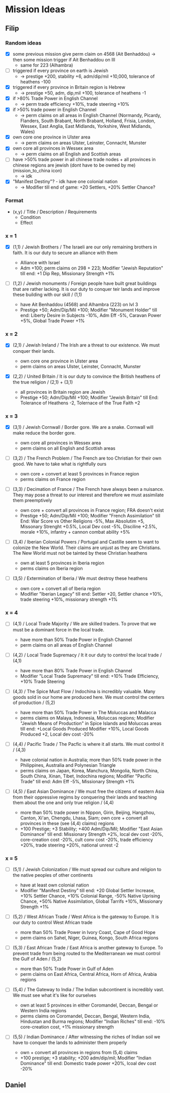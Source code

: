 # Mission Ideas

## Filip

### Random ideas

- [x] some previous mission give perm claim on 4568 (Ait Benhaddou) -> then some mission trigger if Ait Benhaddou on III
  - same for 223 (Alhambra)
- [ ] triggered if every province on earth is Jewish
  - -> prestige +200, stability +6, adm/dip/mil +10,000, tolerance of heathens -100
- [x] triggered if every province in Britain region is Hebrew
  - -> prestige +50, adm, dip,mil +100, tolerance of heathens -1
- [x] if >80% Trade Power in English Channel
  - -> perm trade efficiency +10%, trade steering +10%
- [x] if >50% trade power in English Channel
  - -> perm claims on all areas in English Channel
(Normandy, Picardy, Flanders, South Brabant, North Brabant, Holland, Frisia,
 London, Wessex, East Anglia, East Midlands, Yorkshire, West Midlands, Wales)
- [x] own core one province in Ulster area
  - -> perm claims on areas Ulster, Leinster, Connacht, Munster
- [x] own core all provinces in Wessex area
  - -> perm claims on all English and Scottish areas
- [ ] have >50% trade power in all chinese trade nodes + all provinces in chinese regions are jewish (dont have to be owned by me) (mission_to_china icon)
  - -> idk
- [x] "Manifest Destiny"? - idk have one colonial nation
  - -> Modifier till end of game: +20 Settlers, +20% Settler Chance?

### Format

- (x,y) / Title / Description / Requirements
  - Condition
  - Effect

### x = 1

- [x] (1,1) / Jewish Brothers / The Israeli are our only remaining brothers in faith.
It is our duty to secure an alliance with them
  - Alliance with Israel
  - Adm +100; perm claims on 298 + 223; Modifier "Jewish Reputation" till end: +1 Dip Rep, Missionary Strength +1%

- [ ] (1,2) / Jewish monuments / Foreign people have built great buildings that are rather lacking. It is our duty to conquer teir lands and improve these building with our skill / (1,1)
  - have Ait Benhaddou (4568) and Alhambra (223) on lvl 3
  - Prestige +50; Adm/Dip/Mil +100; Modifier "Monument Holder" till end: Liberty Desire in Subjects -10%, Adm Eff -5%, Caravan Power +5%, Global Trade Power +1%

### x = 2

- [x] (2,1) / Jewish Ireland / The Irish are a threat to our existence. We must conquer their lands.
  - own core one province in Ulster area
  - perm claims on areas Ulster, Leinster, Connacht, Munster

- [x] (2,2) / United Britain / It is our duty to convince the British heathens of the true religion / (2,1) + (3,1)
  - all provinces in Britain region are Jewish
  - Prestige +50; Adm/Dip/Mil +100; Modifier "Jewish Britain" till End: Tolerance of Heathens -2, Tolernace of the True Faith +2

### x = 3

- [x] (3,1) / Jewish Cornwall / Border gore. We are a snake. Cornwall will make reduce the border gore.
  - own core all provinces in Wessex area
  - perm claims on all English and Scottish areas

- [ ] (3,2) / The French Problem / The French are too Christian for their own good. We have to take what is rightfully ours
  - own core + convert at least 5 provinces in France region
  - perms claims on France region

- [ ] (3,3) / Decimation of France / The French have always been a nuisance. They may pose a threat to our interest and therefore we must assimilate them preemptively
  - own core + convert all provinces in France region; FRA doesn't exist
  - Prestige +50; Adm/Dip/Mil +100; Modifier "French Assimilation" till End: War Score vs Other Religions -5%, Max Absolutim +5, Missonary Strenght +0.5%, Local Dev cost -5%, Disciline +2.5%, morale +10%, infantry + cannon combat ability +5%

- [ ] (3,4) / Iberian Colonial Powers / Portugal and Castille seem to want to colonize the New World. Their claims are unjust as they are Christians. The New World must not be tainted by these Christian heathens
  - own at least 5 provinces in Iberia region
  - perms claims on Iberia region

- [ ] (3,5) / Extermination of Iberia / We must destroy these heathens
  - own core + convert all of Iberia region
  - Modifier "Iberian Legacy" till end: Settler +20, Settler chance +10%, trade steering +10%, missionary strength +1%

### x = 4

- [ ] (4,1) / Local Trade Majority / We are skilled traders. To prove that we must be a dominant force in the local trade.
  - have more than 50% Trade Power in English Channel
  - perm claims on all areas of English Channel

- [ ] (4,2) / Local Trade Supremacy / It it our duty to control the local trade / (4,1)
  - have more than 80% Trade Power in English Channel
  - Modifier "Local Trade Supremacy" till end: +10% Trade Efficiency, +10% Trade Steering

- [ ] (4,3) / The Spice Must Flow / Indochina is incredibly valuable. Many goods sold in our home are produced here. We must control the centers of production / (5,2)
  - have more than 50% Trade Power in The Moluccas and Malacca
  - perms claims on Malaya, Indonesia, Moluccas regions; Modifier "Jewish Means of Production" in Spice Islands and Moluccas areas till end: +Local Goods Produced Modifier +10%, Local Goods Produced +2, Local dev cost -20%

- [ ] (4,4) / Pacific Trade / The Pacfic is where it all starts. We must control it / (4,3)
  - have colonial nation in Australia; more than 50% trade power in the Philippines, Australia and Polynesian Triangle
  - perms claims on Japan, Korea, Manchura, Mongolia, North China, South China, Xinan, Tibet, Indochina regions; Modifier "Pacific Trade" till end: Adm Eff -5%, Missionary Strength +1%

- [ ] (4,5) / East Asian Dominance / We must free the citizens of eastern Asia from their oppressive regims by conquering their lands and teaching them about the one and only true religion / (4,4)
  - more than 50% trade power in Nippon, Girin, Beijing, Hangzhou, Canton, Xi'an, Chengdu, Lhasa, Siam; own core + convert all provinces in these (see (4,4) claims) regions
  - +100 Prestige; +3 Stability; +400 Adm/Dip/Mil; Modifier "East Asian Dominance" till end: Missionary Strength +2%, local dev cost -20%, core-creation cost -20%, cult conv cost -20%, trade efficiency +20%, trade steering +20%, national unrest -2

### x = 5

- [ ] (5,1) / Jewish Colonization / We must spread our culture and religion to the native peoples of other continents
  - have at least own colonial nation
  - Modifier "Manifest Destiny" till end: +20 Global Settler Increase, +10% Settler Chance, +10% Colonial Range, -50% Native Uprising Chance, +50% Native Assimilation, Global Tarrifs +10%, Missionary Strength +1%

- [ ] (5,2) / West African Trade / West Africa is the gateway to Europe. It is our duty to control West African trade
  - more than 50% Trade Power in Ivory Coast, Cape of Good Hope
  - perm claims on Sahel, Niger, Guinea, Kongo, South Africa regions

- [ ] (5,3) / East African Trade / East Africa is another gateway to Europe. To prevent trade from being routed to the Mediterranean we must control the Gulf of Aden / (5,2)
  - more than 50% Trade Power in Gulf of Aden
  - perm claims on East Africa, Central Africa, Horn of Africa, Arabia regions

- [ ] (5,4) / The Gateway to India / The Indian subcontinent is incredibly vast. We must see what it's like for ourselves
  - own at least 5 provinces in either Coromandel, Deccan, Bengal or Western India regions
  - perms claims on Coromandel, Deccan, Bengal, Western India, Hindustan and Burma regions; Modifier "Indian Riches" till end: -10% core-creation cost, +1% missionary strength

- [ ] (5,5) / Indian Dominance / After witnessing the riches of Indian soil we have to conquer the lands to administer them properly
  - own + convert all provinces in regions from (5,4) claims
  - +100 prestige; +3 stability; +200 adm/dip/mil; Modifier "Indian Dominance" till end: Domestic trade power +20%, lcoal dev cost -20%

## Daniel
